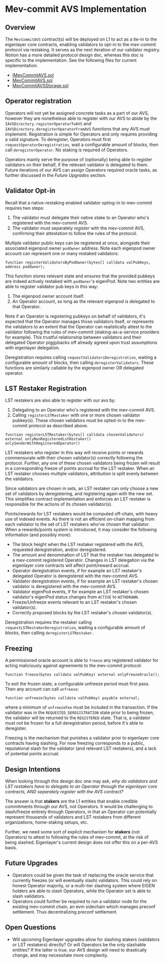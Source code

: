 # Mev-commit AVS Implementation

## Overview

The `MevCommitAVS` contract(s) will be deployed on L1 to act as a tie-in to the eigenlayer core contracts, enabling validators to opt-in to the mev-commit protocol via restaking. It serves as the next iteration of our validator registry. Notion has a more detailed protocol design doc, whereas this doc is specific to the implementation. See the following files for current implementation:

* [IMevCommitAVS.sol](../interfaces/IMevCommitAVS.sol)
* [MevCommitAVS.sol](./MevCommitAVS.sol)
* [MevCommitAVSStorage.sol](./MevCommitAVSStorage.sol)

## Operator registration

Operators will not yet be assigned concrete tasks as a part of our AVS, however they are nonetheless able to register with our AVS to abide by the `IAVSDirectory.registerOperatorToAVS` and `IAVSDirectory.deregisterOperatorFromAVS` functions that any AVS must implement. Registration is simple for Operators and only requires providing a valid signature. To deregister, Operators must first `requestOperatorDeregistration`, wait a configurable amount of blocks, then call `deregisterOperator`. No staking is required of Operators.

Operators mainly serve the purpose of (optionally) being able to register validators on their behalf, if the relevant validator is delegated to them. Future iterations of our AVS can assign Operators required oracle tasks, as further discussed in the _Future Upgrades_ section.

## Validator Opt-in

Recall that a native-restaking enabled validator opting-in to mev-commit requires two steps:

1. The validator must delegate their native stake to an Operator who's registered with the mev-commit AVS.
2. The validator must separately *register* with the mev-commit AVS, confirming their attestation to follow the rules of the protocol.

Multiple validator public keys can be registered at once, alongside their associated eigenpod owner `podOwner` address. Note each eigenpod owner account can represent one or many restaked validators:

```solidity
function registerValidatorsByPodOwner(bytes[] calldata valPubKeys, address podOwner);
```

This function stores relevant state and ensures that the provided pubkeys are indeed actively restaked with `podOwner`'s eigenPod. Note two entities are able to register validator pub keys in this way:

1. The eigenpod owner account itself.
2. An Operator account, so long as the relevant eigenpod is delegated to that Operator.

Note if an Operator is registering pubkeys on behalf of validators, it's expected that the Operator manages those validators itself, or represents the validators to an extent that the Operator can realistically attest to the validator following the rules of mev-commit (staking-as-a-service providers for example). This trustful relationship between validators and their delegated Operator piggybacks off already agreed upon trust assumptions with eigenlayer delegation.

Deregistration requires calling `requestValidatorsDeregistration`, waiting a configurable amount of blocks, then calling `deregisterValidators`. These functions are similarly callable by the eigenpod owner OR delegated operator.

## LST Restaker Registration

LST restakers are also able to register with our avs by:

1. Delegating to an Operator who's registered with the mev-commit AVS.
2. Calling `registerLSTRestaker` with one or more chosen validator pubkey(s). These chosen validators must be opted-in to the mev-commit protocol as described above.

```solidity 
function registerLSTRestaker(bytes[] calldata chosenValidators) external onlyNonRegisteredLstRestaker() onlySenderWithRegisteredOperator()
```

LST restakers who register in this way will receive points or rewards commensurate with their chosen validator(s) correctly following the protocol. Further, any one of these chosen validators being frozen will result in a corresponding freeze of points accrual for the LST restaker. When an LST restaker chooses multiple validators, attribution is split evenly between the validators.

Since validators are chosen in sets, an LST restaker can only choose a new set of validators by deregistering, and registering again with the new set. This simplifies contract implementation and enforces an LST restaker is responsible for the actions of its chosen validator(s).

Points/rewards for LST restakers would be computed off-chain, with heavy use of indexed events. As there is not an efficient on-chain mapping from each validator to the set of LST restakers who've chosen that validator. When a rewards/points system is introduced, it may consider the following information (and possibly more):

* The block height when the LST restaker registered with the AVS, requested deregistration, and/or deregistered.
* The amount and denomination of LST that the restaker has delegated to a mev-commit registered Operator. Changes in LST delegation via the eigenlayer core contracts will affect point/reward accrual.
* Operator deregistration events, if for example an LST restaker's delegated Operator is deregistered with the mev-commit AVS.
* Validator deregistration events, if for example an LST restaker's chosen validator is deregistered with the mev-commit AVS.
* Validator eigenPod events, if for example an LST restaker's chosen validator's eigenPod status changes from `ACTIVE` to `WITHDRAWN`.
* Freeze/Unfreeze events relevant to an LST restaker's chosen validator(s).
* Correctly proposed blocks by the LST restaker's chosen validator(s).

Deregistration requires the restaker calling `requestLSTRestakerDeregistration`, waiting a configurable amount of blocks, then calling `deregisterLSTRestaker`.

## Freezing

A permissioned oracle account is able to `freeze` any registered validator for acting maliciously against agreements to the mev-commit protocol:

```solidity
function freeze(bytes calldata valPubKey) external onlyFreezeOracle();
```

To exit the frozen state, a configurable unfreeze period must first pass. Then any account can call `unfreeze`:

```solidity
function unfreeze(bytes calldata valPubKey) payable external;
```

where a minimum of `unfreezeFee` must be included in the transaction. If the validator was in the `REQUESTED_DEREGISTRATION` state prior to being frozen, the validator will be returned to the `REGISTERED` state. That is, a validator must *not* be frozen for a full deregistration period, before it's able to deregister.

Freezing is the mechanism that punishes a validator prior to eigenlayer core contracts having slashing. For now freezing corresponds to a public, reputational slash for the validator (and relevant LST restakers), and a lack of potential points accrual.

## Design Intentions

When looking through this design doc one may ask, _why do validators and LST restakers have to delegate to an Operator through the eigenlayer core contracts, AND separately register with the AVS contract?_

The answer is that **stakers** are the L1 entities that enable credible commitments through our AVS, not Operators. It would be challenging to slash/freeze entirely through Operators, in that an Operator can potentially represent thousands of validators and LST restakers from different organizations, home-staking setups, etc.

Further, we need some sort of explicit mechanism for **stakers** (not Operators) to attest to following the rules of mev-commit, at the risk of being slashed. Eigenlayer's current design does not offer this on a per-AVS basis.

## Future Upgrades 

* Operators could be given the task of replacing the oracle service that currently freezes (or will eventually slash) validators. This could rely on honest Operator majority, or a multi-tier slashing system where EIGEN holders are able to slash Operators, while the Operator set is able to slash validators.
* Operators could further be required to run a validator node for the existing mev-commit chain, an evm sidechain which manages preconf settlement. Thus decentralizing preconf settlement.

## Open Questions

* Will upcoming Eigenlayer upgrades allow for slashing stakers (validators or LST restakers) directly? Or will Operators be the only slashable entities? If the latter is true, our AVS design will need to drastically change, and may necessitate more complexity.

